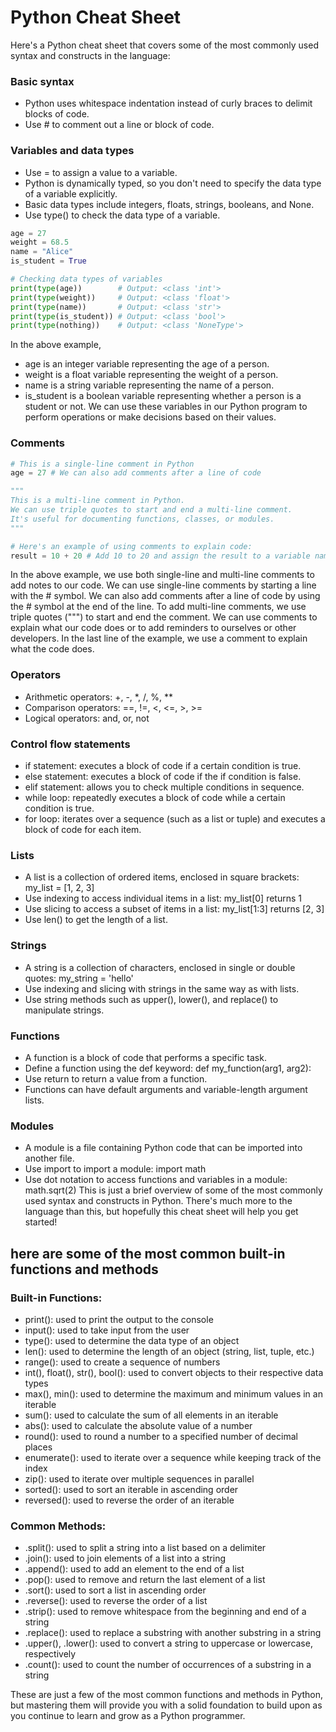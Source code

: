 # Python Cheat Sheet

Here's a Python cheat sheet that covers some of the most commonly used syntax and constructs in the language:

### Basic syntax
* Python uses whitespace indentation instead of curly braces to delimit blocks of code.
* Use # to comment out a line or block of code.
### Variables and data types
* Use = to assign a value to a variable.
* Python is dynamically typed, so you don't need to specify the data type of a variable explicitly.
* Basic data types include integers, floats, strings, booleans, and None.
* Use type() to check the data type of a variable.

```python
age = 27
weight = 68.5
name = "Alice"
is_student = True

# Checking data types of variables
print(type(age))        # Output: <class 'int'>
print(type(weight))     # Output: <class 'float'>
print(type(name))       # Output: <class 'str'>
print(type(is_student)) # Output: <class 'bool'>
print(type(nothing))    # Output: <class 'NoneType'>
```
In the above example,

* age is an integer variable representing the age of a person.
* weight is a float variable representing the weight of a person.
* name is a string variable representing the name of a person.
* is_student is a boolean variable representing whether a person is a student or not.
We can use these variables in our Python program to perform operations or make decisions based on their values.


### Comments
```python
# This is a single-line comment in Python
age = 27 # We can also add comments after a line of code

"""
This is a multi-line comment in Python.
We can use triple quotes to start and end a multi-line comment.
It's useful for documenting functions, classes, or modules.
"""

# Here's an example of using comments to explain code:
result = 10 + 20 # Add 10 to 20 and assign the result to a variable named result


```
In the above example, we use both single-line and multi-line comments to add notes to our code. We can use single-line comments by starting a line with the # symbol. We can also add comments after a line of code by using the # symbol at the end of the line. To add multi-line comments, we use triple quotes (""") to start and end the comment. We can use comments to explain what our code does or to add reminders to ourselves or other developers. In the last line of the example, we use a comment to explain what the code does.


### Operators
* Arithmetic operators: +, -, *, /, %, **
* Comparison operators: ==, !=, <, <=, >, >=
* Logical operators: and, or, not
### Control flow statements
* if statement: executes a block of code if a certain condition is true.
* else statement: executes a block of code if the if condition is false.
* elif statement: allows you to check multiple conditions in sequence.
* while loop: repeatedly executes a block of code while a certain condition is true.
* for loop: iterates over a sequence (such as a list or tuple) and executes a block of code for each item.
### Lists
* A list is a collection of ordered items, enclosed in square brackets: my_list = [1, 2, 3]
* Use indexing to access individual items in a list: my_list[0] returns 1
* Use slicing to access a subset of items in a list: my_list[1:3] returns [2, 3]
* Use len() to get the length of a list.
### Strings
* A string is a collection of characters, enclosed in single or double quotes: my_string = 'hello'
* Use indexing and slicing with strings in the same way as with lists.
* Use string methods such as upper(), lower(), and replace() to manipulate strings.
### Functions
* A function is a block of code that performs a specific task.
* Define a function using the def keyword: def my_function(arg1, arg2):
* Use return to return a value from a function.
* Functions can have default arguments and variable-length argument lists.
### Modules
* A module is a file containing Python code that can be imported into another file.
* Use import to import a module: import math
* Use dot notation to access functions and variables in a module: math.sqrt(2)
This is just a brief overview of some of the most commonly used syntax and constructs in Python. There's much more to the language than this, but hopefully this cheat sheet will help you get started!



## here are some of the most common built-in functions and methods
### Built-in Functions:
* print(): used to print the output to the console
* input(): used to take input from the user
* type(): used to determine the data type of an object
* len(): used to determine the length of an object (string, list, tuple, etc.)
* range(): used to create a sequence of numbers
* int(), float(), str(), bool(): used to convert objects to their respective data types
* max(), min(): used to determine the maximum and minimum values in an iterable
* sum(): used to calculate the sum of all elements in an iterable
* abs(): used to calculate the absolute value of a number
* round(): used to round a number to a specified number of decimal places
* enumerate(): used to iterate over a sequence while keeping track of the index
* zip(): used to iterate over multiple sequences in parallel
* sorted(): used to sort an iterable in ascending order
* reversed(): used to reverse the order of an iterable

### Common Methods:
* .split(): used to split a string into a list based on a delimiter
* .join(): used to join elements of a list into a string
* .append(): used to add an element to the end of a list
* .pop(): used to remove and return the last element of a list
* .sort(): used to sort a list in ascending order
* .reverse(): used to reverse the order of a list
* .strip(): used to remove whitespace from the beginning and end of a string
* .replace(): used to replace a substring with another substring in a string
* .upper(), .lower(): used to convert a string to uppercase or lowercase, respectively
* .count(): used to count the number of occurrences of a substring in a string

These are just a few of the most common functions and methods in Python, but mastering them will provide you with a solid foundation to build upon as you continue to learn and grow as a Python programmer.
